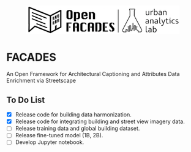 <p align="center">
  <picture>
    <source media="(prefers-color-scheme: dark)" srcset="https://github.com/seshing/FACADES/blob/main/logos/logo.png?raw=true">
    <img src="https://github.com/seshing/FACADES/blob/main/logos/logo.png?raw=true" alt="Facades logo" width="400">
  </picture>
  </p>

  # FACADES
  An Open Framework for Architectural Captioning and Attributes Data Enrichment via Streetscape

  ## To Do List
  - [x] Release code for building data harmonization.
  - [x] Release code for integrating building and street view imagery data.
  - [ ] Release training data and global building dataset.
  - [ ] Release fine-tuned model (1B, 2B).
  - [ ] Develop Jupyter notebook.